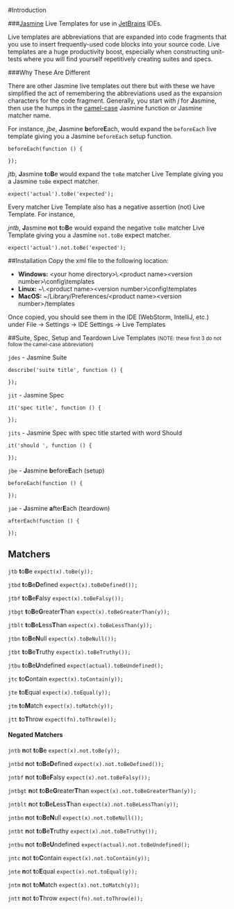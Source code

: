 #Introduction

###[Jasmine](http://jasmine.github.io/) Live Templates for use in [JetBrains](http://www.jetbrains.com) IDEs.

Live templates are abbreviations that are expanded into code fragments that you use to insert frequently-used code blocks into your source code. Live templates are a huge productivity boost, especially when constructing unit-tests where you will find yourself repetitively creating suites and specs.

###Why These Are Different

There are other Jasmine live templates out there but with these we have simplified the act of remembering the abbreviations used as the expansion characters for the code fragment. Generally, you start with *j* for **J**asmine, then use the humps in the [camel-case](http://en.wikipedia.org/wiki/CamelCase) Jasmine function or Jasmine matcher name.

For instance, *jbe*, **J**asmine **b**efore**E**ach, would expand the `beforeEach` live template giving you a Jasmine `beforeEach` setup function.

<pre><code>beforeEach(function () {

});
</code></pre>

 *jtb*, **J**asmine **t**o**B**e would expand the `toBe` matcher Live Template giving you a Jasmine `toBe` expect matcher.

<pre><code>expect('actual').toBe('expected');</code></pre>

Every matcher Live Template also has a negative assertion (not) Live Template. For instance,

*jntb*, **J**asmine **n**ot **t**o**B**e would expand the negative `toBe` matcher Live Template giving you a Jasmine `not.toBe` expect matcher.

<pre><code>expect('actual').not.toBe('expected');</code></pre>

##Installation
Copy the xml file to the following location:

* **Windows:** &lt;your home directory&gt;\\.&lt;product name&gt;&lt;version number&gt;\\config\\templates
* **Linux:** ~\\.&lt;product name&gt;&lt;version number&gt;\\config\\templates
* **MacOS:** ~/Library/Preferences/&lt;product name&gt;&lt;version number&gt;/templates

Once copied, you should see them in the IDE (WebStorm, IntelliJ, etc.) under File -> Settings -> IDE Settings -> Live Templates

##Suite, Spec, Setup and Teardown Live Templates
<small>(NOTE: these first 3 do not follow the camel-case abbreviation)</small>

`jdes` - Jasmine Suite
    
    describe('suite title', function () {
 
    });

`jit` - Jasmine Spec

    it('spec title', function () {
    
    });

`jits` - Jasmine Spec with spec title started with word Should

    it('should ', function () {

    });

`jbe` - **J**asmine **b**efore**E**ach (setup)

    beforeEach(function () {

    });

`jae` - **J**asmine **a**fter**E**ach (teardown)

    afterEach(function () {

    });

## Matchers
`jtb` **t**o**B**e `expect(x).toBe(y));`

`jtbd` **t**o**B**e**D**efined `expect(x).toBeDefined());`

`jtbf` **t**o**B**e**F**alsy `expect(x).toBeFalsy());`

`jtbgt` **t**o**B**e**G**reater**T**han `expect(x).toBeGreaterThan(y));`

`jtblt` **t**o**B**e**L**ess**T**han `expect(x).toBeLessThan(y));`

`jtbn` **t**o**B**e**N**ull `expect(x).toBeNull());`

`jtbt` **t**o**B**e**T**ruthy `expect(x).toBeTruthy());`

`jtbu` **t**o**B**e**U**ndefined `expect(actual).toBeUndefined();`

`jtc` **t**o**C**ontain `expect(x).toContain(y));`

`jte` **t**o**E**qual `expect(x).toEqual(y));`

`jtm` **t**o**M**atch `expect(x).toMatch(y));`

`jtt` **t**o**T**hrow `expect(fn).toThrow(e));`

#### Negated Matchers
`jntb` **n**ot **t**o**B**e `expect(x).not.toBe(y));`

`jntbd` **n**ot  **t**o**B**e**D**efined `expect(x).not.toBeDefined());`

`jntbf` **n**ot  **t**o**B**e**F**alsy `expect(x).not.toBeFalsy());`

`jntbgt` **n**ot  **t**o**B**e**G**reater**T**han `expect(x).not.toBeGreaterThan(y));`

`jntblt` **n**ot  **t**o**B**e**L**ess**T**han `expect(x).not.toBeLessThan(y));`

`jntbn` **n**ot  **t**o**B**e**N**ull `expect(x).not.toBeNull());`

`jntbt` **n**ot  **t**o**B**e**T**ruthy `expect(x).not.toBeTruthy());`

`jntbu` **n**ot  **t**o**B**e**U**ndefined `expect(actual).not.toBeUndefined();`

`jntc` **n**ot  **t**o**C**ontain `expect(x).not.toContain(y));`

`jnte` **n**ot  **t**o**E**qual `expect(x).not.toEqual(y));`

`jntm` **n**ot  **t**o**M**atch `expect(x).not.toMatch(y));`

`jntt` **n**ot  **t**o**T**hrow `expect(fn).not.toThrow(e));`
